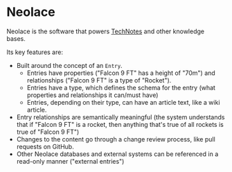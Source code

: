 # Neolace

Neolace is the software that powers [TechNotes](https://www.technotes.org/) and other knowledge bases.

Its key features are:

* Built around the concept of an `Entry`.
  * Entries have properties ("Falcon 9 FT" has a height of "70m") and relationships ("Falcon 9 FT" is a type of "Rocket").
  * Entries have a type, which defines the schema for the entry (what properties and relationships it can/must have)
  * Entries, depending on their type, can have an article text, like a wiki article.
* Entry relationships are semantically meaningful (the system understands that if "Falcon 9 FT" is a rocket, then anything that's true of all rockets is true of "Falcon 9 FT")
* Changes to the content go through a change review process, like pull requests on GitHub.
* Other Neolace databases and external systems can be referenced in a read-only manner ("external entries")
